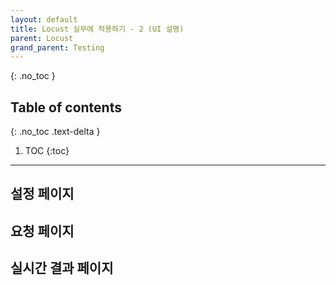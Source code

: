 ```yaml
---
layout: default
title: Locust 실무에 적용하기 - 2 (UI 설명)
parent: Locust
grand_parent: Testing
---
```

{: .no_toc }

## Table of contents
{: .no_toc .text-delta }

1. TOC
{:toc}
---
## 설정 페이지

## 요청 페이지

## 실시간 결과 페이지